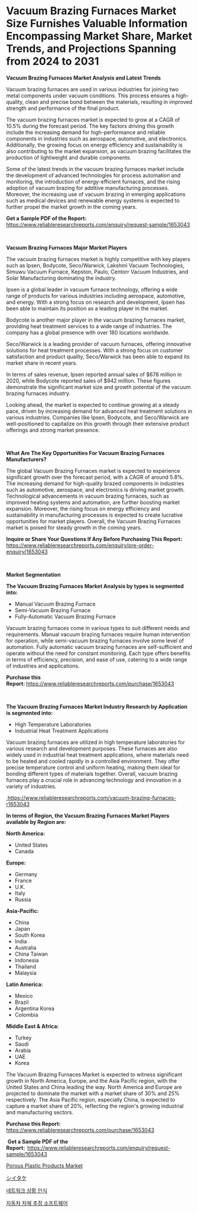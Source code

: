 <p><h1>Vacuum Brazing Furnaces Market Size Furnishes Valuable Information Encompassing Market Share, Market Trends, and Projections Spanning from 2024 to 2031</h1></p><p><strong>Vacuum Brazing Furnaces Market Analysis and Latest Trends</strong></p>
<p><p>Vacuum brazing furnaces are used in various industries for joining two metal components under vacuum conditions. This process ensures a high-quality, clean and precise bond between the materials, resulting in improved strength and performance of the final product.</p><p>The vacuum brazing furnaces market is expected to grow at a CAGR of 10.5% during the forecast period. The key factors driving this growth include the increasing demand for high-performance and reliable components in industries such as aerospace, automotive, and electronics. Additionally, the growing focus on energy efficiency and sustainability is also contributing to the market expansion, as vacuum brazing facilitates the production of lightweight and durable components.</p><p>Some of the latest trends in the vacuum brazing furnaces market include the development of advanced technologies for process automation and monitoring, the introduction of energy-efficient furnaces, and the rising adoption of vacuum brazing for additive manufacturing processes. Moreover, the increasing use of vacuum brazing in emerging applications such as medical devices and renewable energy systems is expected to further propel the market growth in the coming years.</p></p>
<p><strong>Get a Sample PDF of the Report:&nbsp;</strong> <a href="https://www.reliableresearchreports.com/enquiry/request-sample/1653043">https://www.reliableresearchreports.com/enquiry/request-sample/1653043</a></p>
<p>&nbsp;</p>
<p><strong>Vacuum Brazing Furnaces Major Market Players</strong></p>
<p><p>The vacuum brazing furnaces market is highly competitive with key players such as Ipsen, Bodycote, Seco/Warwick, Lakshmi Vacuum Technologies, Simuwu Vacuum Furnace, Kepston, Paulo, Centorr Vacuum Industries, and Solar Manufacturing dominating the industry. </p><p>Ipsen is a global leader in vacuum furnace technology, offering a wide range of products for various industries including aerospace, automotive, and energy. With a strong focus on research and development, Ipsen has been able to maintain its position as a leading player in the market. </p><p>Bodycote is another major player in the vacuum brazing furnaces market, providing heat treatment services to a wide range of industries. The company has a global presence with over 180 locations worldwide. </p><p>Seco/Warwick is a leading provider of vacuum furnaces, offering innovative solutions for heat treatment processes. With a strong focus on customer satisfaction and product quality, Seco/Warwick has been able to expand its market share in recent years. </p><p>In terms of sales revenue, Ipsen reported annual sales of $678 million in 2020, while Bodycote reported sales of $942 million. These figures demonstrate the significant market size and growth potential of the vacuum brazing furnaces industry. </p><p>Looking ahead, the market is expected to continue growing at a steady pace, driven by increasing demand for advanced heat treatment solutions in various industries. Companies like Ipsen, Bodycote, and Seco/Warwick are well-positioned to capitalize on this growth through their extensive product offerings and strong market presence.</p></p>
<p>&nbsp;</p>
<p><strong>What Are The Key Opportunities For Vacuum Brazing Furnaces Manufacturers?</strong></p>
<p><p>The global Vacuum Brazing Furnaces market is expected to experience significant growth over the forecast period, with a CAGR of around 5.8%. The increasing demand for high-quality brazed components in industries such as automotive, aerospace, and electronics is driving market growth. Technological advancements in vacuum brazing furnaces, such as improved heating systems and automation, are further boosting market expansion. Moreover, the rising focus on energy efficiency and sustainability in manufacturing processes is expected to create lucrative opportunities for market players. Overall, the Vacuum Brazing Furnaces market is poised for steady growth in the coming years.</p></p>
<p><strong>Inquire or Share Your Questions If Any Before Purchasing This Report:</strong> <a href="https://www.reliableresearchreports.com/enquiry/pre-order-enquiry/1653043">https://www.reliableresearchreports.com/enquiry/pre-order-enquiry/1653043</a></p>
<p>&nbsp;</p>
<p><strong>Market Segmentation</strong></p>
<p><strong>The Vacuum Brazing Furnaces Market Analysis by types is segmented into:</strong></p>
<p><ul><li>Manual Vacuum Brazing Furnace</li><li>Semi-Vacuum Brazing Furnace</li><li>Fully-Automatic Vacuum Brazing Furnace</li></ul></p>
<p><p>Vacuum brazing furnaces come in various types to suit different needs and requirements. Manual vacuum brazing furnaces require human intervention for operation, while semi-vacuum brazing furnaces involve some level of automation. Fully automatic vacuum brazing furnaces are self-sufficient and operate without the need for constant monitoring. Each type offers benefits in terms of efficiency, precision, and ease of use, catering to a wide range of industries and applications.</p></p>
<p><strong>Purchase this Report:&nbsp;</strong><a href="https://www.reliableresearchreports.com/purchase/1653043">https://www.reliableresearchreports.com/purchase/1653043</a></p>
<p>&nbsp;</p>
<p><strong>The Vacuum Brazing Furnaces Market Industry Research by Application is segmented into:</strong></p>
<p><ul><li>High Temperature Laboratories</li><li>Industrial Heat Treatment Applications</li></ul></p>
<p><p>Vacuum brazing furnaces are utilized in high temperature laboratories for various research and development purposes. These furnaces are also widely used in industrial heat treatment applications, where materials need to be heated and cooled rapidly in a controlled environment. They offer precise temperature control and uniform heating, making them ideal for bonding different types of materials together. Overall, vacuum brazing furnaces play a crucial role in advancing technology and innovation in a variety of industries.</p></p>
<p><a href="https://www.reliableresearchreports.com/vacuum-brazing-furnaces-r1653043">&nbsp;https://www.reliableresearchreports.com/vacuum-brazing-furnaces-r1653043</a></p>
<p><strong>In terms of Region, the Vacuum Brazing Furnaces Market Players available by Region are:</strong></p>
<p>
    <p> <strong> North America: </strong>
        <ul>
            <li>United States</li>
            <li>Canada</li>
        </ul>
        </p> 
    <p> <strong> Europe: </strong>
        <ul>
            <li>Germany</li>
            <li>France</li>
            <li>U.K.</li>
            <li>Italy</li>
            <li>Russia</li>
        </ul>
        </p> 
    <p> <strong> Asia-Pacific: </strong>
        <ul>
            <li>China</li>
            <li>Japan</li>
            <li>South Korea</li>
            <li>India</li>
            <li>Australia</li>
            <li>China Taiwan</li>
            <li>Indonesia</li>
            <li>Thailand</li>
            <li>Malaysia</li>
        </ul>
        </p> 
    <p> <strong> Latin America: </strong>
        <ul>
            <li>Mexico</li>
            <li>Brazil</li>
            <li>Argentina Korea</li>
            <li>Colombia</li>
        </ul>
        </p> 
    <p> <strong> Middle East & Africa: </strong>
        <ul>
            <li>Turkey</li>
            <li>Saudi</li>
            <li>Arabia</li>
            <li>UAE</li>
            <li>Korea</li>
        </ul>
    </p>
    </p>
<p><p>The Vacuum Brazing Furnaces Market is expected to witness significant growth in North America, Europe, and the Asia Pacific region, with the United States and China leading the way. North America and Europe are projected to dominate the market with a market share of 30% and 25% respectively. The Asia Pacific region, especially China, is expected to capture a market share of 20%, reflecting the region's growing industrial and manufacturing sectors.</p></p>
<p><strong>Purchase this Report: </strong><a href="https://www.reliableresearchreports.com/purchase/1653043">https://www.reliableresearchreports.com/purchase/1653043</a></p>
<p>&nbsp;<strong>Get a Sample PDF of the Report:&nbsp;&nbsp;</strong><a href="https://www.reliableresearchreports.com/enquiry/request-sample/1653043">https://www.reliableresearchreports.com/enquiry/request-sample/1653043</a></p>
<p><strong></strong></p>
<p><p><a href="https://github.com/gracielawharr/Market-Research-Report-List-1/blob/main/porous-plastic-products-market.md">Porous Plastic Products Market</a></p><p><a href="https://github.com/oqxogxyvqe90775/Market-Research-Report-List-2/blob/main/272207253041.md">シイタケ</a></p><p><a href="https://medium.com/@fosterfahey1971/%EB%84%A4%ED%8A%B8%EC%9B%8C%ED%81%AC-%EC%83%81%ED%99%A9-%EC%9D%B8%EC%8B%9D-%EC%8B%9C%EC%9E%A5-%EC%A0%90%EC%9C%A0%EC%9C%A8-%EC%A7%84%ED%99%94-%EB%B0%8F-%EC%8B%9C%EC%9E%A5-%EC%84%B1%EC%9E%A5-%EB%8F%99%ED%96%A5-2024-2031-d29f132a539f">네트워크 상황 인식</a></p><p><a href="https://medium.com/@matthiasdkins856/%EC%9E%90%EB%8F%99%EC%B0%A8-%EC%B0%A8%EC%B2%B4-%EA%B2%AC%EC%A0%81-%EC%86%8C%ED%94%84%ED%8A%B8%EC%9B%A8%EC%96%B4-%EC%8B%9C%EC%9E%A5-%ED%86%B5%EC%B0%B0-%EC%8B%9C%EC%9E%A5-%EB%8F%99%ED%96%A5-%EC%84%B1%EC%9E%A5-2024%EB%85%84%EB%B6%80%ED%84%B0-2031%EB%85%84%EA%B9%8C%EC%A7%80-%EC%98%88%EC%83%81%EB%90%A8-eb239dc3e39b">자동차 차체 추정 소프트웨어</a></p></p>